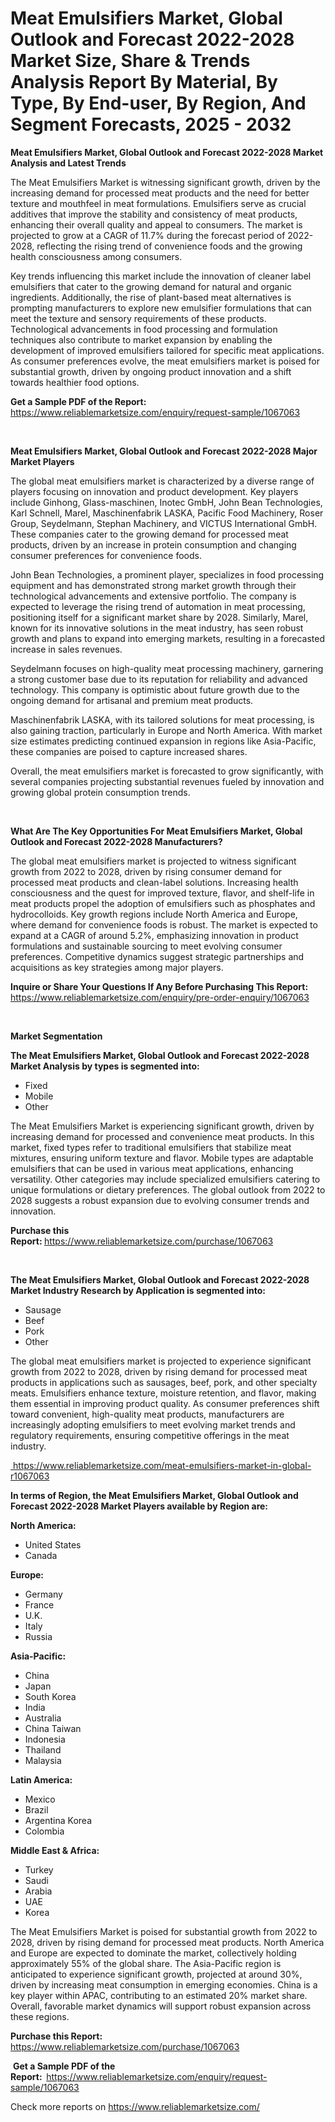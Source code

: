 <p><h1>Meat Emulsifiers Market, Global Outlook and Forecast 2022-2028 Market Size, Share & Trends Analysis Report By Material, By Type, By End-user, By Region, And Segment Forecasts, 2025 - 2032</h1></p><p><strong>Meat Emulsifiers Market, Global Outlook and Forecast 2022-2028 Market Analysis and Latest Trends</strong></p>
<p><p>The Meat Emulsifiers Market is witnessing significant growth, driven by the increasing demand for processed meat products and the need for better texture and mouthfeel in meat formulations. Emulsifiers serve as crucial additives that improve the stability and consistency of meat products, enhancing their overall quality and appeal to consumers. The market is projected to grow at a CAGR of 11.7% during the forecast period of 2022-2028, reflecting the rising trend of convenience foods and the growing health consciousness among consumers.</p><p>Key trends influencing this market include the innovation of cleaner label emulsifiers that cater to the growing demand for natural and organic ingredients. Additionally, the rise of plant-based meat alternatives is prompting manufacturers to explore new emulsifier formulations that can meet the texture and sensory requirements of these products. Technological advancements in food processing and formulation techniques also contribute to market expansion by enabling the development of improved emulsifiers tailored for specific meat applications. As consumer preferences evolve, the meat emulsifiers market is poised for substantial growth, driven by ongoing product innovation and a shift towards healthier food options.</p></p>
<p><strong>Get a Sample PDF of the Report:&nbsp;</strong> <a href="https://www.reliablemarketsize.com/enquiry/request-sample/1067063?utm_campaign=3029&utm_medium=2&utm_source=Github&utm_content=ia&utm_term=21032025&utm_id=meat-emulsifiers-market-global-outlook-and-forecast-2022-2028">https://www.reliablemarketsize.com/enquiry/request-sample/1067063</a></p>
<p>&nbsp;</p>
<p><strong>Meat Emulsifiers Market, Global Outlook and Forecast 2022-2028 Major Market Players</strong></p>
<p><p>The global meat emulsifiers market is characterized by a diverse range of players focusing on innovation and product development. Key players include Ginhong, Glass-maschinen, Inotec GmbH, John Bean Technologies, Karl Schnell, Marel, Maschinenfabrik LASKA, Pacific Food Machinery, Roser Group, Seydelmann, Stephan Machinery, and VICTUS International GmbH. These companies cater to the growing demand for processed meat products, driven by an increase in protein consumption and changing consumer preferences for convenience foods.</p><p>John Bean Technologies, a prominent player, specializes in food processing equipment and has demonstrated strong market growth through their technological advancements and extensive portfolio. The company is expected to leverage the rising trend of automation in meat processing, positioning itself for a significant market share by 2028. Similarly, Marel, known for its innovative solutions in the meat industry, has seen robust growth and plans to expand into emerging markets, resulting in a forecasted increase in sales revenues.</p><p>Seydelmann focuses on high-quality meat processing machinery, garnering a strong customer base due to its reputation for reliability and advanced technology. This company is optimistic about future growth due to the ongoing demand for artisanal and premium meat products.</p><p>Maschinenfabrik LASKA, with its tailored solutions for meat processing, is also gaining traction, particularly in Europe and North America. With market size estimates predicting continued expansion in regions like Asia-Pacific, these companies are poised to capture increased shares.</p><p>Overall, the meat emulsifiers market is forecasted to grow significantly, with several companies projecting substantial revenues fueled by innovation and growing global protein consumption trends.</p></p>
<p>&nbsp;</p>
<p><strong>What Are The Key Opportunities For Meat Emulsifiers Market, Global Outlook and Forecast 2022-2028 Manufacturers?</strong></p>
<p><p>The global meat emulsifiers market is projected to witness significant growth from 2022 to 2028, driven by rising consumer demand for processed meat products and clean-label solutions. Increasing health consciousness and the quest for improved texture, flavor, and shelf-life in meat products propel the adoption of emulsifiers such as phosphates and hydrocolloids. Key growth regions include North America and Europe, where demand for convenience foods is robust. The market is expected to expand at a CAGR of around 5.2%, emphasizing innovation in product formulations and sustainable sourcing to meet evolving consumer preferences. Competitive dynamics suggest strategic partnerships and acquisitions as key strategies among major players.</p></p>
<p><strong>Inquire or Share Your Questions If Any Before Purchasing This Report:</strong> <a href="https://www.reliablemarketsize.com/enquiry/pre-order-enquiry/1067063?utm_campaign=3029&utm_medium=2&utm_source=Github&utm_content=ia&utm_term=21032025&utm_id=meat-emulsifiers-market-global-outlook-and-forecast-2022-2028">https://www.reliablemarketsize.com/enquiry/pre-order-enquiry/1067063</a></p>
<p>&nbsp;</p>
<p><strong>Market Segmentation</strong></p>
<p><strong>The Meat Emulsifiers Market, Global Outlook and Forecast 2022-2028 Market Analysis by types is segmented into:</strong></p>
<p><ul><li>Fixed</li><li>Mobile</li><li>Other</li></ul></p>
<p><p>The Meat Emulsifiers Market is experiencing significant growth, driven by increasing demand for processed and convenience meat products. In this market, fixed types refer to traditional emulsifiers that stabilize meat mixtures, ensuring uniform texture and flavor. Mobile types are adaptable emulsifiers that can be used in various meat applications, enhancing versatility. Other categories may include specialized emulsifiers catering to unique formulations or dietary preferences. The global outlook from 2022 to 2028 suggests a robust expansion due to evolving consumer trends and innovation.</p></p>
<p><strong>Purchase this Report:&nbsp;</strong><a href="https://www.reliablemarketsize.com/purchase/1067063?utm_campaign=3029&utm_medium=2&utm_source=Github&utm_content=ia&utm_term=21032025&utm_id=meat-emulsifiers-market-global-outlook-and-forecast-2022-2028">https://www.reliablemarketsize.com/purchase/1067063</a></p>
<p>&nbsp;</p>
<p><strong>The Meat Emulsifiers Market, Global Outlook and Forecast 2022-2028 Market Industry Research by Application is segmented into:</strong></p>
<p><ul><li>Sausage</li><li>Beef</li><li>Pork</li><li>Other</li></ul></p>
<p><p>The global meat emulsifiers market is projected to experience significant growth from 2022 to 2028, driven by rising demand for processed meat products in applications such as sausages, beef, pork, and other specialty meats. Emulsifiers enhance texture, moisture retention, and flavor, making them essential in improving product quality. As consumer preferences shift toward convenient, high-quality meat products, manufacturers are increasingly adopting emulsifiers to meet evolving market trends and regulatory requirements, ensuring competitive offerings in the meat industry.</p></p>
<p><a href="https://www.reliablemarketsize.com/meat-emulsifiers-market-in-global-r1067063?utm_campaign=3029&utm_medium=2&utm_source=Github&utm_content=ia&utm_term=21032025&utm_id=meat-emulsifiers-market-global-outlook-and-forecast-2022-2028">&nbsp;https://www.reliablemarketsize.com/meat-emulsifiers-market-in-global-r1067063</a></p>
<p><strong>In terms of Region, the Meat Emulsifiers Market, Global Outlook and Forecast 2022-2028 Market Players available by Region are:</strong></p>
<p>
    <p> <strong> North America: </strong>
        <ul>
            <li>United States</li>
            <li>Canada</li>
        </ul>
        </p> 
    <p> <strong> Europe: </strong>
        <ul>
            <li>Germany</li>
            <li>France</li>
            <li>U.K.</li>
            <li>Italy</li>
            <li>Russia</li>
        </ul>
        </p> 
    <p> <strong> Asia-Pacific: </strong>
        <ul>
            <li>China</li>
            <li>Japan</li>
            <li>South Korea</li>
            <li>India</li>
            <li>Australia</li>
            <li>China Taiwan</li>
            <li>Indonesia</li>
            <li>Thailand</li>
            <li>Malaysia</li>
        </ul>
        </p> 
    <p> <strong> Latin America: </strong>
        <ul>
            <li>Mexico</li>
            <li>Brazil</li>
            <li>Argentina Korea</li>
            <li>Colombia</li>
        </ul>
        </p> 
    <p> <strong> Middle East & Africa: </strong>
        <ul>
            <li>Turkey</li>
            <li>Saudi</li>
            <li>Arabia</li>
            <li>UAE</li>
            <li>Korea</li>
        </ul>
    </p>
    </p>
<p><p>The Meat Emulsifiers Market is poised for substantial growth from 2022 to 2028, driven by rising demand for processed meat products. North America and Europe are expected to dominate the market, collectively holding approximately 55% of the global share. The Asia-Pacific region is anticipated to experience significant growth, projected at around 30%, driven by increasing meat consumption in emerging economies. China is a key player within APAC, contributing to an estimated 20% market share. Overall, favorable market dynamics will support robust expansion across these regions.</p></p>
<p><strong>Purchase this Report: </strong><a href="https://www.reliablemarketsize.com/purchase/1067063?utm_campaign=3029&utm_medium=2&utm_source=Github&utm_content=ia&utm_term=21032025&utm_id=meat-emulsifiers-market-global-outlook-and-forecast-2022-2028">https://www.reliablemarketsize.com/purchase/1067063</a></p>
<p>&nbsp;<strong>Get a Sample PDF of the Report:&nbsp;&nbsp;</strong><a href="https://www.reliablemarketsize.com/enquiry/request-sample/1067063?utm_campaign=3029&utm_medium=2&utm_source=Github&utm_content=ia&utm_term=21032025&utm_id=meat-emulsifiers-market-global-outlook-and-forecast-2022-2028">https://www.reliablemarketsize.com/enquiry/request-sample/1067063</a></p>
<p><strong></strong></p>
<p>Check more reports on <a href="https://www.reliablemarketsize.com/?utm_campaign=3029&utm_medium=2&utm_source=Github&utm_content=ia&utm_term=21032025&utm_id=meat-emulsifiers-market-global-outlook-and-forecast-2022-2028">https://www.reliablemarketsize.com/</a></p>